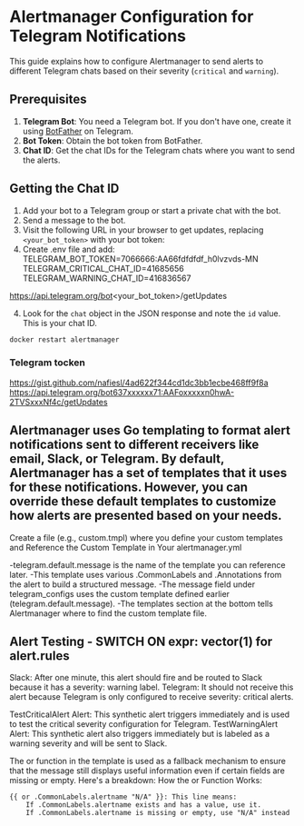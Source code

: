 # Alertmanager Configuration for Telegram Notifications

This guide explains how to configure Alertmanager to send alerts to different Telegram chats based on their severity (`critical` and `warning`).

## Prerequisites

1. **Telegram Bot**: You need a Telegram bot. If you don't have one, create it using [BotFather](https://t.me/BotFather) on Telegram.
2. **Bot Token**: Obtain the bot token from BotFather.
3. **Chat ID**: Get the chat IDs for the Telegram chats where you want to send the alerts.

## Getting the Chat ID

1. Add your bot to a Telegram group or start a private chat with the bot.
2. Send a message to the bot.
3. Visit the following URL in your browser to get updates, replacing `<your_bot_token>` with your bot token:
4. Create .env file and add:
TELEGRAM_BOT_TOKEN=7066666:AA66fdfdfdf_h0lvzvds-MN
TELEGRAM_CRITICAL_CHAT_ID=41685656
TELEGRAM_WARNING_CHAT_ID=416836567


https://api.telegram.org/bot<your_bot_token>/getUpdates

4. Look for the `chat` object in the JSON response and note the `id` value. This is your chat ID.

 ```bash
 docker restart alertmanager
 ```
### Telegram tocken

https://gist.github.com/nafiesl/4ad622f344cd1dc3bb1ecbe468ff9f8a
https://api.telegram.org/bot637xxxxxx71:AAFoxxxxxn0hwA-2TVSxxxNf4c/getUpdates

## Alertmanager uses Go templating to format alert notifications sent to different receivers like email, Slack, or Telegram. By default, Alertmanager has a set of templates that it uses for these notifications. However, you can override these default templates to customize how alerts are presented based on your needs.

Create a file (e.g., custom.tmpl) where you define your custom templates and Reference the Custom Template in Your alertmanager.yml

-telegram.default.message is the name of the template you can reference later.
-This template uses various .CommonLabels and .Annotations from the alert to build a structured message.
-The message field under telegram_configs uses the custom template defined earlier (telegram.default.message).
-The templates section at the bottom tells Alertmanager where to find the custom template file.

## Alert Testing  -   SWITCH ON expr: vector(1) for alert.rules
Slack: After one minute, this alert should fire and be routed to Slack because it has a severity: warning label.
Telegram: It should not receive this alert because Telegram is only configured to receive severity: critical alerts.

TestCriticalAlert Alert: This synthetic alert triggers immediately and is used to test the critical severity configuration for Telegram.
TestWarningAlert Alert: This synthetic alert also triggers immediately but is labeled as a warning severity and will be sent to Slack.

The or function in the template is used as a fallback mechanism to ensure that the message still displays useful information even if certain fields are missing or empty. Here's a breakdown:
How the or Function Works:

    {{ or .CommonLabels.alertname "N/A" }}: This line means:
        If .CommonLabels.alertname exists and has a value, use it.
        If .CommonLabels.alertname is missing or empty, use "N/A" instead